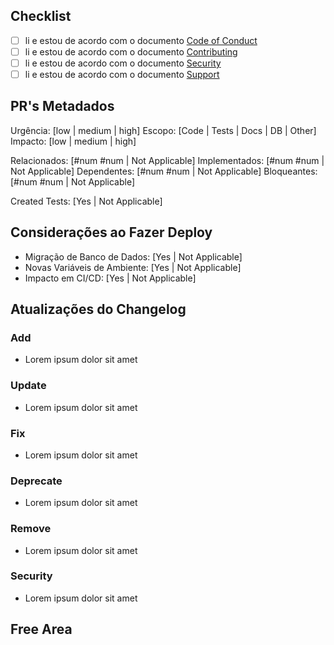 ## Checklist

- [ ] li e estou de acordo com o documento [Code of Conduct](CODE_OF_CONDUCT.md)
- [ ] li e estou de acordo com o documento [Contributing](CONTRIBUTING.md)
- [ ] li e estou de acordo com o documento [Security](SECURITY.md)
- [ ] li e estou de acordo com o documento [Support](SUPPORT.md)

## PR's Metadados

Urgência: [low | medium | high] <!-- The "must resolve this now" factor of this PR -->
Escopo: [Code | Tests | Docs | DB | Other] <!-- Where this updates the codebase in general terms: Docs | DB -->
Impacto: [low | medium | high] <!-- Size of impact this updates causes -->

Relacionados: [#num #num | Not Applicable] <!-- PR's or issues this one is related to: #556 #762 -->
Implementados: [#num #num | Not Applicable] <!-- PR's or issues this one is resolving: #4002 #8922 -->
Dependentes: [#num #num | Not Applicable] <!-- PR's or issues this one depends but is not blocked by: #404 -->
Bloqueantes: [#num #num | Not Applicable] <!-- PR's or issues blocking this one: #13 #40 -->

Created Tests: [Yes | Not Applicable]

## Considerações ao Fazer Deploy

- Migração de Banco de Dados: [Yes | Not Applicable]
- Novas Variáveis de Ambiente: [Yes | Not Applicable]
- Impacto em CI/CD: [Yes | Not Applicable]

## Atualizações do Changelog

<!--
Use esta área para definir explicitamente as atualizações do CHANGELOG,
removendo os tópicos que não forem relevantes, de modo que qualquer um
revisando este documento rapidamente saiba onde olhar.
 -->

### Add

- Lorem ipsum dolor sit amet

### Update

- Lorem ipsum dolor sit amet

### Fix

- Lorem ipsum dolor sit amet

### Deprecate

- Lorem ipsum dolor sit amet

### Remove

- Lorem ipsum dolor sit amet

### Security

- Lorem ipsum dolor sit amet

## Free Area

<!--
Utilize este espaço para descrever ou escrever o que considerar positivo
ou que ajudar a avaliar este PR: videos, imagens, trechos de código, gifs
e qualquer outro material apêndice relevante.
 -->
